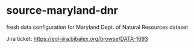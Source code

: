 # source-maryland-dnr
fresh data configuration for Maryland Dept. of Natural Resources dataset

Jira ticket: https://eol-jira.bibalex.org/browse/DATA-1693
